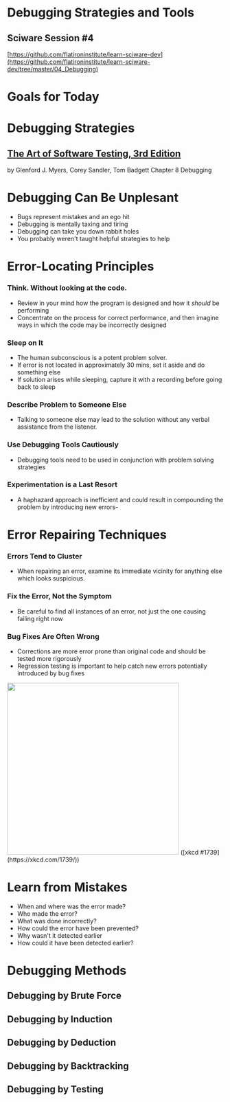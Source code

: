 # Debugging Strategies and Tools

## Sciware Session #4

[https://github.com/flatironinstitute/learn-sciware-dev](https://github.com/flatironinstitute/learn-sciware-dev/tree/master/04_Debugging)

# Goals for Today

# Debugging Strategies

## [The Art of Software Testing, 3rd Edition](https://www.amazon.com/Art-Software-Testing-Glenford-Myers-dp-1118031962/dp/1118031962)

by Glenford J. Myers, Corey Sandler, Tom Badgett
Chapter 8 Debugging

# Debugging Can Be Unplesant

- Bugs represent mistakes and an ego hit
- Debugging is mentally taxing and tiring
- Debugging can take you down rabbit holes
- You probably weren't taught helpful strategies to help

# Error-Locating Principles

### Think. Without looking at the code.

- Review in your mind how the program is designed and how it _should_ be performing
- Concentrate on the process for correct performance, and then imagine ways in which the code may be incorrectly designed

### Sleep on It

- The human subconscious is a potent problem solver.
- If error is not located in approximately 30 mins, set it aside and do something else
- If solution arises while sleeping, capture it with a recording before going back to sleep

### Describe Problem to Someone Else

- Talking to someone else may lead to the solution without any verbal assistance from the listener.

### Use Debugging Tools Cautiously

- Debugging tools need to be used in conjunction with problem solving strategies

### Experimentation is a Last Resort

- A haphazard approach is inefficient and could result in compounding the problem by introducing new errors-

# Error Repairing Techniques

### Errors Tend to Cluster

- When repairing an error, examine its immediate vicinity for anything else which looks suspicious.

### Fix the Error, Not the Symptom

- Be careful to find all instances of an error, not just the one causing failing right now

### Bug Fixes Are Often Wrong

- Corrections are more error prone than original code and should be tested more rigorously
- Regression testing is important to help catch new errors potentially introduced by bug fixes

<img src='https://imgs.xkcd.com/comics/fixing_problems.png' height='400'>
([xkcd #1739](https://xkcd.com/1739/))

# Learn from Mistakes

- When and where was the error made?
- Who made the error?
- What was done incorrectly?
- How could the error have been prevented?
- Why wasn't it detected earlier
- How could it have been detected earlier?

# Debugging Methods

## Debugging by Brute Force

## Debugging by Induction

## Debugging by Deduction

## Debugging by Backtracking

## Debugging by Testing
